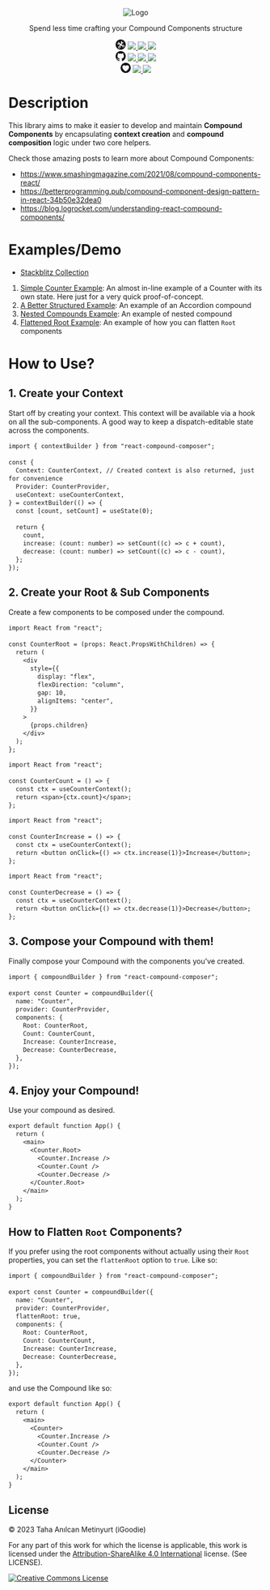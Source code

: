 <!-- Logo -->
<p align="center">
  <img src="https://raw.githubusercontent.com/iGoodie/react-compound-composer/master/.github/assets/logo.png" height="100px" alt="Logo"/>
</p>

<!-- Slogan -->
<p align="center">
   Spend less time crafting your Compound Components structure
</p>
<!-- Badges -->
<p align="center">

  <!-- Main Badges -->
  <img src="https://raw.githubusercontent.com/iGoodie/paper-editor/master/.github/assets/main-badge.svg" height="20px"/>
  <a href="https://www.npmjs.com/package/react-compound-composer">
    <img src="https://img.shields.io/npm/v/react-compound-composer"/>
  </a>
  <a href="https://github.com/iGoodie/react-compound-composer/tags">
    <img src="https://img.shields.io/github/v/tag/iGoodie/react-compound-composer"/>
  </a>
  <a href="https://github.com/iGoodie/paper-editor">
    <img src="https://img.shields.io/github/languages/top/iGoodie/react-compound-composer"/>
  </a>

  <br/>

  <!-- Github Badges -->
  <img src="https://raw.githubusercontent.com/iGoodie/paper-editor/master/.github/assets/github-badge.svg" height="20px"/>
  <a href="https://github.com/iGoodie/react-compound-composer/commits/master">
    <img src="https://img.shields.io/github/last-commit/iGoodie/react-compound-composer"/>
  </a>
  <a href="https://github.com/iGoodie/react-compound-composer/issues">
    <img src="https://img.shields.io/github/issues/iGoodie/react-compound-composer"/>
  </a>
  <a href="https://github.com/iGoodie/react-compound-composer/tree/master/src">
    <img src="https://img.shields.io/github/languages/code-size/iGoodie/react-compound-composer"/>
  </a>

  <br/>

  <!-- Support Badges -->
  <img src="https://raw.githubusercontent.com/iGoodie/paper-editor/master/.github/assets/support-badge.svg" height="20px"/>
  <a href="https://discord.gg/KNxxdvN">
    <img src="https://img.shields.io/discord/610497509437210624?label=discord"/>
  </a>
  <a href="https://www.patreon.com/iGoodie">
    <img src="https://img.shields.io/endpoint.svg?url=https%3A%2F%2Fshieldsio-patreon.vercel.app%2Fapi%3Fusername%3DiGoodie%26type%3Dpatrons"/>
  </a>
</p>

# Description

This library aims to make it easier to develop and maintain **Compound Components** by encapsulating **context creation** and **compound composition** logic under two core helpers.

Check those amazing posts to learn more about Compound Components:

- https://www.smashingmagazine.com/2021/08/compound-components-react/
- https://betterprogramming.pub/compound-component-design-pattern-in-react-34b50e32dea0
- https://blog.logrocket.com/understanding-react-compound-components/

# Examples/Demo

- [Stackblitz Collection](https://stackblitz.com/@iGoodie/collections/react-compound-composer)

1. [Simple Counter Example](https://stackblitz.com/edit/stackblitz-starters-e639ls?file=src%2FCounter.component.tsx): An almost in-line example of a Counter with its own state. Here just for a very quick proof-of-concept.
2. [A Better Structured Example](https://stackblitz.com/edit/stackblitz-starters-ltkqyc?file=src%2Fcomponents%2Faccordion%2Faccordion.tsx): An example of an Accordion compound
3. [Nested Compounds Example](https://stackblitz.com/edit/stackblitz-starters-aexdiu?file=src%2Fcomponents%2Faccordion%2Fbody%2Faccordion-body.tsx): An example of nested compound
4. [Flattened Root Example](https://stackblitz.com/edit/stackblitz-starters-yhr2uv?file=src%2FApp.tsx): An example of how you can flatten `Root` components

# How to Use?

## 1. Create your Context

Start off by creating your context. This context will be available via a hook on all the sub-components. A good way to keep a dispatch-editable state across the components.

```tsx
import { contextBuilder } from "react-compound-composer";

const {
  Context: CounterContext, // Created context is also returned, just for convenience
  Provider: CounterProvider,
  useContext: useCounterContext,
} = contextBuilder(() => {
  const [count, setCount] = useState(0);

  return {
    count,
    increase: (count: number) => setCount((c) => c + count),
    decrease: (count: number) => setCount((c) => c - count),
  };
});
```

## 2. Create your Root & Sub Components

Create a few components to be composed under the compound.

```tsx
import React from "react";

const CounterRoot = (props: React.PropsWithChildren) => {
  return (
    <div
      style={{
        display: "flex",
        flexDirection: "column",
        gap: 10,
        alignItems: "center",
      }}
    >
      {props.children}
    </div>
  );
};
```

```tsx
import React from "react";

const CounterCount = () => {
  const ctx = useCounterContext();
  return <span>{ctx.count}</span>;
};
```

```tsx
import React from "react";

const CounterIncrease = () => {
  const ctx = useCounterContext();
  return <button onClick={() => ctx.increase(1)}>Increase</button>;
};
```

```tsx
import React from "react";

const CounterDecrease = () => {
  const ctx = useCounterContext();
  return <button onClick={() => ctx.decrease(1)}>Decrease</button>;
};
```

## 3. Compose your Compound with them!

Finally compose your Compound with the components you've created.

```tsx
import { compoundBuilder } from "react-compound-composer";

export const Counter = compoundBuilder({
  name: "Counter",
  provider: CounterProvider,
  components: {
    Root: CounterRoot,
    Count: CounterCount,
    Increase: CounterIncrease,
    Decrease: CounterDecrease,
  },
});
```

## 4. Enjoy your Compound!

Use your compound as desired.

```tsx
export default function App() {
  return (
    <main>
      <Counter.Root>
        <Counter.Increase />
        <Counter.Count />
        <Counter.Decrease />
      </Counter.Root>
    </main>
  );
}
```

## How to Flatten `Root` Components?

If you prefer using the root components without actually using their `Root` properties, you can set the `flattenRoot` option to `true`. Like so:

```tsx
import { compoundBuilder } from "react-compound-composer";

export const Counter = compoundBuilder({
  name: "Counter",
  provider: CounterProvider,
  flattenRoot: true,
  components: {
    Root: CounterRoot,
    Count: CounterCount,
    Increase: CounterIncrease,
    Decrease: CounterDecrease,
  },
});
```

and use the Compound like so:

```tsx
export default function App() {
  return (
    <main>
      <Counter>
        <Counter.Increase />
        <Counter.Count />
        <Counter.Decrease />
      </Counter>
    </main>
  );
}
```

## License

&copy; 2023 Taha Anılcan Metinyurt (iGoodie)

For any part of this work for which the license is applicable, this work is licensed under the [Attribution-ShareAlike 4.0 International](http://creativecommons.org/licenses/by-sa/4.0/) license. (See LICENSE).

<a rel="license" href="http://creativecommons.org/licenses/by-sa/4.0/"><img alt="Creative Commons License" style="border-width:0" src="https://i.creativecommons.org/l/by-sa/4.0/88x31.png" /></a>
